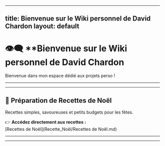 
---
title: Bienvenue sur le Wiki personnel de David Chardon
layout: default
---

#  👁‍🗨 **Bienvenue sur le Wiki personnel de David Chardon

Bienvenue dans mon espace dédié aux projets perso !

---

---

## 🍳 **Préparation de Recettes de Noël**  

Recettes simples, savoureuses et petits budgets pour les fêtes.  

👉 **Accédez directement aux recettes :**  
[Recettes de Noël](Recette_Noël/Recettes de Noël.md)

---

---

